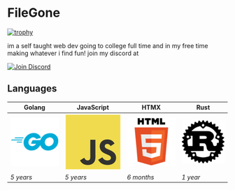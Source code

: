 # FileGone

[![trophy](https://github-profile-trophy.vercel.app/?username=FileGoneIsBack&theme=onedark&title=Stars,Followers,Commit,PR)](https://github.com/ryo-ma/github-profile-trophy)

im a self taught web dev going to college full time and in my free time making whatever i find fun! join my discord at 

<div>

[![Join Discord](https://img.shields.io/badge/Join_Discord-7289DA?style=for-the-badge&logo=discord&logoColor=white)](https://discord.gg/your-invite-link)


## Languages

| Golang | JavaScript | HTMX | Rust |
|--------|------------|------|------|
| ![Golang](https://github.com/devicons/devicon/blob/master/icons/go/go-original-wordmark.svg) | ![JavaScript](https://github.com/devicons/devicon/blob/master/icons/javascript/javascript-original.svg) | ![HTMX](https://github.com/devicons/devicon/blob/master/icons/html5/html5-original-wordmark.svg) | ![Rust](https://github.com/devicons/devicon/blob/master/icons/rust/rust-original.svg) |
| *5 years* | *5 years* | *6 months* | *1 year* |
